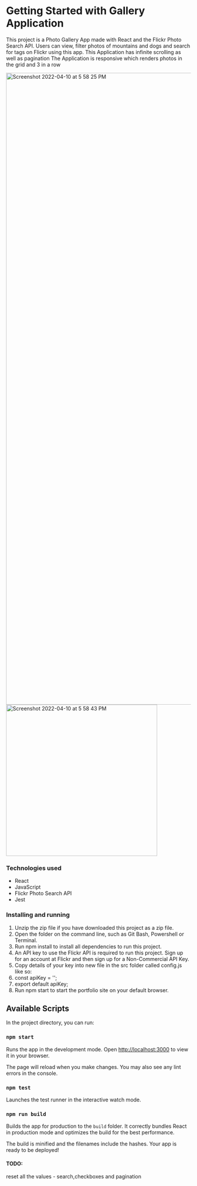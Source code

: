 # Getting Started with Gallery Application
This project is a Photo Gallery App made with React and the Flickr Photo Search API. 
Users can view, filter photos of mountains and dogs and search for tags on Flickr using this app.
This Application has infinite scrolling as well as pagination
The Application is responsive which renders photos in the grid and 3 in a row

<img width="1720" alt="Screenshot 2022-04-10 at 5 58 25 PM" src="https://user-images.githubusercontent.com/3435945/162618138-9643485f-17f8-467d-856d-7755571d93d8.png">

<img width="412" alt="Screenshot 2022-04-10 at 5 58 43 PM" src="https://user-images.githubusercontent.com/3435945/162618145-6447897b-60ab-4f72-80b6-d94a86423b91.png">

### Technologies used
* React
* JavaScript
* Flickr Photo Search API
* Jest

### Installing and running
<ol>
  <li>Unzip the zip file if you have downloaded this project as a zip file.</li>
  <li>Open the folder on the command line, such as Git Bash, Powershell or Terminal.</li>
  <li>Run npm install to install all dependencies to run this project.</li>
  <li>An API key to use the Flickr API is required to run this project. Sign up for an account at Flickr and then sign up for a Non-Commercial API Key.</li>
  <li>Copy details of your key into new file in the src folder called config.js like so:</li>
  <li>const apiKey = '<your key here>';</li>
  <li>export default apiKey;</li>
  <li>Run npm start to start the portfolio site on your default browser.</li>
</ol>
 
## Available Scripts

In the project directory, you can run:

### `npm start`

Runs the app in the development mode.
Open [http://localhost:3000](http://localhost:3000) to view it in your browser.

The page will reload when you make changes.
You may also see any lint errors in the console.

### `npm test`

Launches the test runner in the interactive watch mode.


### `npm run build`

Builds the app for production to the `build` folder.
It correctly bundles React in production mode and optimizes the build for the best performance.

The build is minified and the filenames include the hashes.
Your app is ready to be deployed!

#### TODO:
reset all the values - search,checkboxes and pagination



